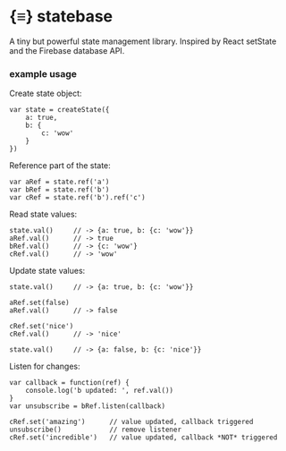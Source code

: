 # {≡} statebase
A tiny but powerful state management library. Inspired by React setState and the Firebase database API.

### example usage
Create state object:
```
var state = createState({
    a: true,
    b: {
        c: 'wow'
    }
})
```

Reference part of the state:
```
var aRef = state.ref('a')
var bRef = state.ref('b')
var cRef = state.ref('b').ref('c')
```
Read state values:
```
state.val()     // -> {a: true, b: {c: 'wow'}}
aRef.val()      // -> true
bRef.val()      // -> {c: 'wow'}
cRef.val()      // -> 'wow'
```

Update state values:
```
state.val()     // -> {a: true, b: {c: 'wow'}}

aRef.set(false)
aRef.val()      // -> false

cRef.set('nice')
cRef.val()      // -> 'nice'

state.val()     // -> {a: false, b: {c: 'nice'}}
```

Listen for changes:
```
var callback = function(ref) {
    console.log('b updated: ', ref.val())
}
var unsubscribe = bRef.listen(callback)

cRef.set('amazing')      // value updated, callback triggered
unsubscribe()            // remove listener
cRef.set('incredible')   // value updated, callback *NOT* triggered
```

